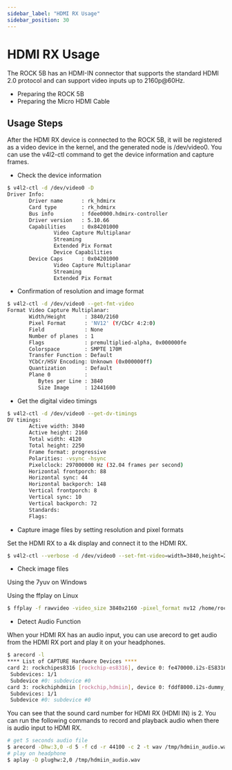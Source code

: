 ```yaml
---
sidebar_label: "HDMI RX Usage"
sidebar_position: 30
---
```


# HDMI RX Usage

The ROCK 5B has an HDMI-IN connector that supports the standard HDMI 2.0 protocol and can support video inputs up to 2160p@60Hz.

- Preparing the ROCK 5B
- Preparing the Micro HDMI Cable

## Usage Steps

After the HDMI RX device is connected to the ROCK 5B, it will be registered as a video device in the kernel, and the generated node is /dev/video0. You can use the v4l2-ctl command to get the device information and capture frames.

- Check the device information

```bash
$ v4l2-ctl -d /dev/video0 -D
Driver Info:
       Driver name      : rk_hdmirx
       Card type        : rk_hdmirx
       Bus info         : fdee0000.hdmirx-controller
       Driver version   : 5.10.66
       Capabilities     : 0x84201000
               Video Capture Multiplanar
               Streaming
               Extended Pix Format
               Device Capabilities
       Device Caps      : 0x04201000
               Video Capture Multiplanar
               Streaming
               Extended Pix Format
```

- Confirmation of resolution and image format

```bash
$ v4l2-ctl -d /dev/video0 --get-fmt-video
Format Video Capture Multiplanar:
       Width/Height      : 3840/2160
       Pixel Format      : 'NV12' (Y/CbCr 4:2:0)
       Field             : None
       Number of planes  : 1
       Flags             : premultiplied-alpha, 0x000000fe
       Colorspace        : SMPTE 170M
       Transfer Function : Default
       YCbCr/HSV Encoding: Unknown (0x000000ff)
       Quantization      : Default
       Plane 0           :
          Bytes per Line : 3840
          Size Image     : 12441600
```

- Get the digital video timings

```bash
$ v4l2-ctl -d /dev/video0 --get-dv-timings
DV timings:
       Active width: 3840
       Active height: 2160
       Total width: 4120
       Total height: 2250
       Frame format: progressive
       Polarities: -vsync -hsync
       Pixelclock: 297000000 Hz (32.04 frames per second)
       Horizontal frontporch: 88
       Horizontal sync: 44
       Horizontal backporch: 148
       Vertical frontporch: 8
       Vertical sync: 10
       Vertical backporch: 72
       Standards:
       Flags:
```

- Capture image files by setting resolution and pixel formats

Set the HDMI RX to a 4k display and connect it to the HDMI RX.

```bash
$ v4l2-ctl --verbose -d /dev/video0 --set-fmt-video=width=3840,height=2160,pixelformat='NV12' --stream-mmap=4 --stream-skip=3 --stream-count=5 --stream-to=/home/rock/hdmiin4k.yuv --stream-poll
```

- Check image files

Using the 7yuv on Windows

Using the ffplay on Linux

```bash
$ ffplay -f rawvideo -video_size 3840x2160 -pixel_format nv12 /home/rock/hdmiin4k.yuv
```

- Detect Audio Function

When your HDMI RX has an audio input, you can use arecord to get audio from the HDMI RX port and play it on your headphones.

```bash
$ arecord -l
**** List of CAPTURE Hardware Devices ****
card 2: rockchipes8316 [rockchip-es8316], device 0: fe470000.i2s-ES8316 HiFi es8316.7-0011-0 [fe470000.i2s-ES8316 HiFi es8316.7-0011-0]
 Subdevices: 1/1
 Subdevice #0: subdevice #0
card 3: rockchiphdmiin [rockchip,hdmiin], device 0: fddf8000.i2s-dummy_codec hdmiin-dc-0 [fddf8000.i2s-dummy_codec hdmiin-dc-0]
 Subdevices: 1/1
 Subdevice #0: subdevice #0
```

You can see that the sound card number for HDMI RX (HDMI IN) is 2. You can run the following commands to record and playback audio when there is audio input to HDMI RX.

```bash
# get 5 seconds audio file
$ arecord -Dhw:3,0 -d 5 -f cd -r 44100 -c 2 -t wav /tmp/hdmiin_audio.wav
# play on headphone
$ aplay -D plughw:2,0 /tmp/hdmiin_audio.wav
```
